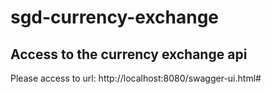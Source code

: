 # sgd-currency-exchange

## Access to the currency exchange api
Please access to url: http://localhost:8080/swagger-ui.html#